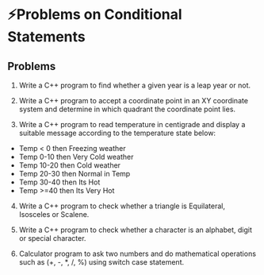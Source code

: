 # ⚡Problems on Conditional Statements

## Problems

1. Write a C++ program to find whether a given year is a leap year or not.

2. Write a C++ program to accept a coordinate point in an XY coordinate system and determine in which quadrant the coordinate point lies.

3. Write a C++ program to read temperature in centigrade and display a suitable message according to the temperature state below:

- Temp < 0 then Freezing weather
- Temp 0-10 then Very Cold weather
- Temp 10-20 then Cold weather
- Temp 20-30 then Normal in Temp
- Temp 30-40 then Its Hot
- Temp >=40 then Its Very Hot

4. Write a C++ program to check whether a triangle is Equilateral, Isosceles or Scalene.

5. Write a C++ program to check whether a character is an alphabet, digit or special character.

6. Calculator program to ask two numbers and do mathematical operations such as (+, -, \*, /, %) using switch case statement.
